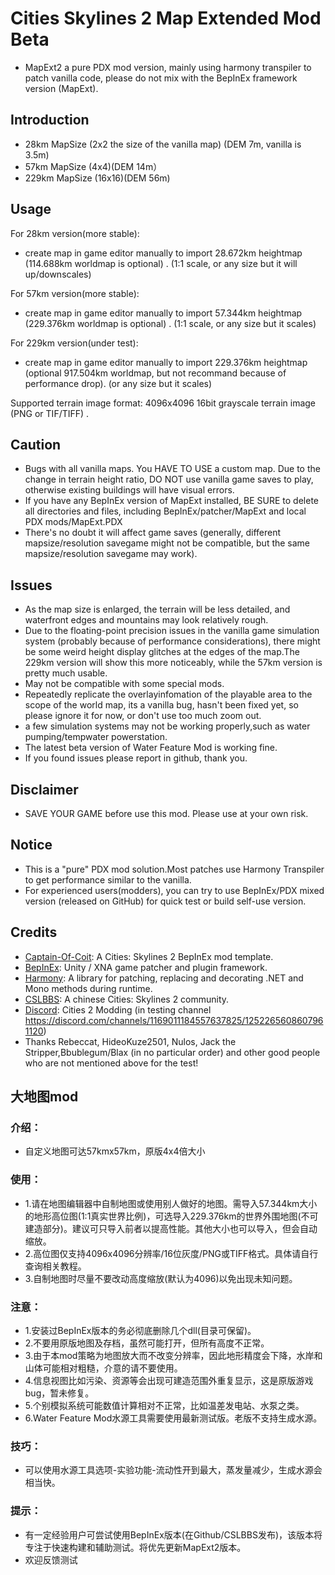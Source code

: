 ﻿# Cities Skylines 2 Map Extended Mod Beta
- MapExt2 a pure PDX mod version, mainly using harmony transpiler to patch vanilla code, please do not mix with the BepInEx framework version (MapExt).

## Introduction
- 28km MapSize (2x2 the size of the vanilla map) (DEM 7m, vanilla is 3.5m)
- 57km MapSize (4x4)(DEM 14m）
- 229km MapSize (16x16)(DEM 56m)

## Usage
For 28km version(more stable):
- create map in game editor manually to import 28.672km heightmap (114.688km worldmap is optional) . (1:1 scale, or any size but it will up/downscales)

For 57km version(more stable):
- create map in game editor manually to import 57.344km heightmap (229.376km worldmap is optional) . (1:1 scale, or any size but it scales)

For 229km version(under test):
- create map in game editor manually to import 229.376km heightmap (optional 917.504km worldmap, but not recommand because of performance drop). (or any size but it scales)

Supported terrain image format: 4096x4096 16bit grayscale terrain image (PNG or TIF/TIFF) .

## Caution
- Bugs with all vanilla maps. You HAVE TO USE a custom map.
  Due to the change in terrain height ratio, DO NOT use vanilla game saves to play, otherwise existing buildings will have visual errors.
- If you have any BepInEx version of MapExt installed, BE SURE to delete all directories and files, including BepInEx/patcher/MapExt and local PDX mods/MapExt.PDX
- There's no doubt it will affect game saves (generally, different mapsize/resolution savegame might not be compatible, but the same mapsize/resolution savegame may work).

## Issues
- As the map size is enlarged, the terrain will be less detailed, and waterfront edges and mountains may look relatively rough.
- Due to the floating-point precision issues in the vanilla game simulation system (probably because of performance considerations), there might be some weird height display glitches at the edges of the map.The 229km version will show this more noticeably, while the 57km version is pretty much usable.
- May not be compatible with some special mods.
- Repeatedly replicate the overlayinfomation of the playable area to the scope of the world map, its a vanilla bug, hasn't been fixed yet, so please ignore it for now, or don't use too much zoom out.
- a few simulation systems may not be working properly,such as water pumping/tempwater powerstation.
- The latest beta version of Water Feature Mod is working fine.
- If you found issues please report in github, thank you.

## Disclaimer
- SAVE YOUR GAME before use this mod. Please use at your own risk.

## Notice
- This is a "pure" PDX mod solution.Most patches use Harmony Transpiler to get performance similar to the vanilla.
- For experienced users(modders), you can try to use BepInEx/PDX mixed version (released on GitHub) for quick test or build self-use version.

## Credits
- [Captain-Of-Coit](https://github.com/Captain-Of-Coit/cities-skylines-2-mod-template): A Cities: Skylines 2 BepInEx mod template.
- [BepInEx](https://github.com/BepInEx/BepInEx): Unity / XNA game patcher and plugin framework.
- [Harmony](https://github.com/pardeike/Harmony): A library for patching, replacing and decorating .NET and Mono methods during runtime.
- [CSLBBS](https://www.cslbbs.net): A chinese Cities: Skylines 2 community.
- [Discord](https://discord.gg/ABrJqdZJNE): Cities 2 Modding (in testing channel https://discord.com/channels/1169011184557637825/1252265608607961120)
- Thanks  Rebeccat, HideoKuze2501, Nulos, Jack the Stripper,Bbublegum/Blax (in no particular order) and other good people who are not mentioned above for the test!

## 大地图mod
### 介绍：
- 自定义地图可达57kmx57km，原版4x4倍大小

### 使用：
- 1.请在地图编辑器中自制地图或使用别人做好的地图。需导入57.344km大小的地形高位图(1:1真实世界比例)，可选导入229.376km的世界外围地图(不可建造部分)。建议可只导入前者以提高性能。其他大小也可以导入，但会自动缩放。
- 2.高位图仅支持4096x4096分辨率/16位灰度/PNG或TIFF格式。具体请自行查询相关教程。
- 3.自制地图时尽量不要改动高度缩放(默认为4096)以免出现未知问题。

### 注意：
- 1.安装过BepInEx版本的务必彻底删除几个dll(目录可保留)。
- 2.不要用原版地图及存档，虽然可能打开，但所有高度不正常。
- 3.由于本mod策略为地图放大而不改变分辨率，因此地形精度会下降，水岸和山体可能相对粗糙，介意的请不要使用。
- 4.信息视图比如污染、资源等会出现可建造范围外重复显示，这是原版游戏bug，暂未修复。
- 5.个别模拟系统可能数值计算相对不正常，比如温差发电站、水泵之类。
- 6.Water Feature Mod水源工具需要使用最新测试版。老版不支持生成水源。

### 技巧：
- 可以使用水源工具选项-实验功能-流动性开到最大，蒸发量减少，生成水源会相当快。

### 提示：
- 有一定经验用户可尝试使用BepInEx版本(在Github/CSLBBS发布)，该版本将专注于快速构建和辅助测试。将优先更新MapExt2版本。
- 欢迎反馈测试

